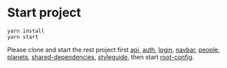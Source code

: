 # Start project

```
yarn install
yarn start
```

Please clone and start the rest project first [api](https://github.com/talenwang/api), [auth](https://github.com/talenwang/auth), [login](https://github.com/talenwang/login), [navbar](https://github.com/talenwang/navbar), [people](https://github.com/talenwang/people), [planets](https://github.com/talenwang/planets), [shared-dependencies](https://github.com/talenwang/shared-dependencies), [styleguide](https://github.com/talenwang/styleguide), then start [root-config](https://github.com/talenwang/root-config).

